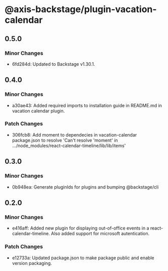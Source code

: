 # @axis-backstage/plugin-vacation-calendar

## 0.5.0

### Minor Changes

- 6fd284d: Updated to Backstage v1.30.1.

## 0.4.0

### Minor Changes

- a30ae43: Added required imports to installation guide in README.md in vacation calendar plugin.

### Patch Changes

- 306fcb8: Add moment to dependecies in vacation-calendar package.json to resolve 'Can't resolve 'moment' in .../node_modules/react-calendar-timeline/lib/lib/items'

## 0.3.0

### Minor Changes

- 0b948ea: Generate pluginIds for plugins and bumping @backstage/cli

## 0.2.0

### Minor Changes

- e416aff: Added new plugin for displaying out-of-office events in a react-calendar-timeline. Also added support for microsoft autentication.

### Patch Changes

- e12733a: Updated package.json to make package public and enable version packaging.
